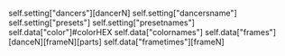 self.setting["dancers"][dancerN]
self.setting["dancersname"]
self.setting["presets"]
self.setting["presetnames"]
self.data["color"]#colorHEX
self.data["colornames"]
self.data["frames"][danceN][frameN][parts]
self.data["frametimes"][frameN]
